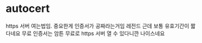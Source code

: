 # autocert

https 서버 여는법임.
중요한게 인증서가 공짜라는거임 레전드
근데 보통 유효기간이 짧다네요 무료 인증서는
암튼 무료로 https 서버 열 수 있다니깐 나이스네요
